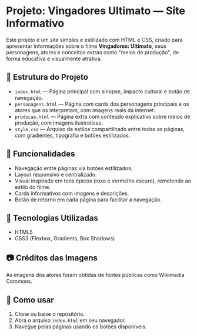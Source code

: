 # Projeto: Vingadores Ultimato — Site Informativo

Este projeto é um site simples e estilizado com HTML e CSS, criado para apresentar informações sobre o filme **Vingadores: Ultimato**, seus personagens, atores e conceitos extras como "meios de produção", de forma educativa e visualmente atrativa.

## 📁 Estrutura do Projeto

- `index.html` — Página principal com sinopse, impacto cultural e botão de navegação.
- `personagens.html` — Página com cards dos personagens principais e os atores que os interpretam, com imagens reais da internet.
- `producao.html` — Página extra com conteúdo explicativo sobre meios de produção, com imagens ilustrativas.
- `style.css` — Arquivo de estilos compartilhado entre todas as páginas, com gradientes, tipografia e botões estilizados.

## 🚀 Funcionalidades

- Navegação entre páginas via botões estilizados.
- Layout responsivo e centralizado.
- Visual inspirado em tons épicos (roxo e vermelho escuro), remetendo ao estilo do filme.
- Cards informativos com imagens e descrições.
- Botão de retorno em cada página para facilitar a navegação.

## 🎨 Tecnologias Utilizadas

- HTML5
- CSS3 (Flexbox, Gradients, Box Shadows)

## 📷 Créditos das Imagens

As imagens dos atores foram obtidas de fontes públicas como Wikimedia Commons.

## 📌 Como usar

1. Clone ou baixe o repositório.
2. Abra o arquivo `index.html` em seu navegador.
3. Navegue pelas páginas usando os botões disponíveis.